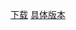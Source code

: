 [下载](https://www.scala-lang.org/download/)
[具体版本](https://www.scala-lang.org/download/2.13.0-M4.html)
